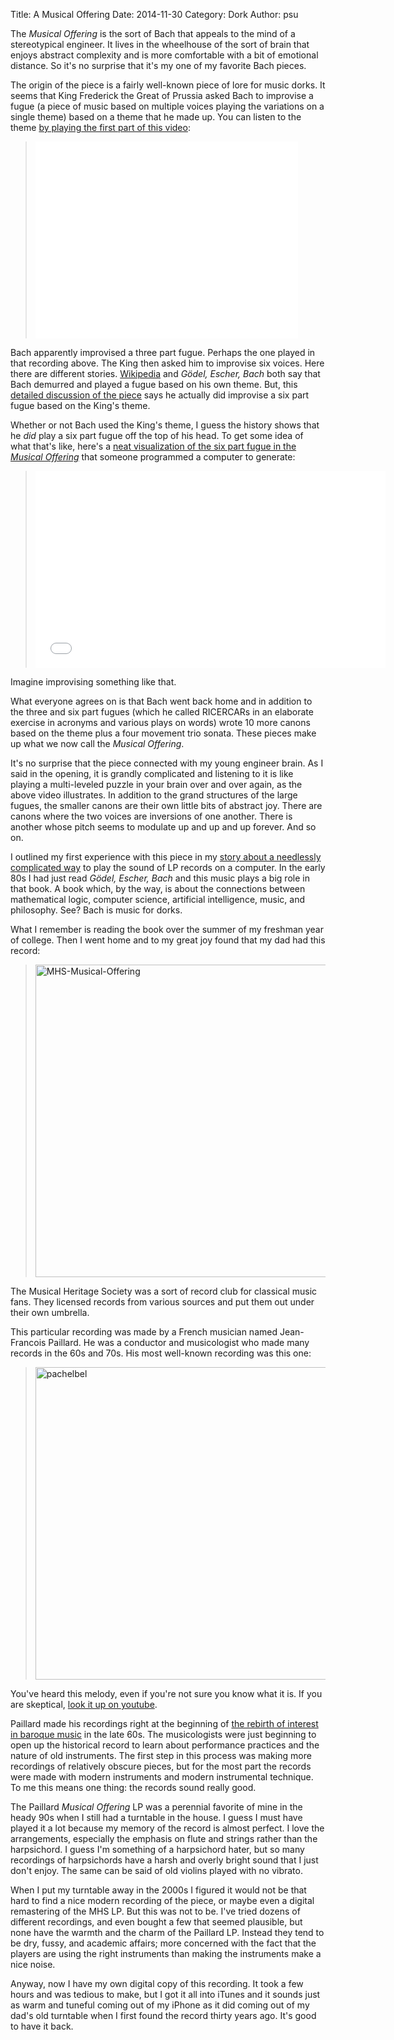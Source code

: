 Title: A Musical Offering
Date: 2014-11-30
Category: Dork
Author: psu

The *Musical Offering* is the sort of Bach that appeals to the mind of a stereotypical engineer. It lives in the wheelhouse of the sort of brain that enjoys abstract complexity and is more comfortable with a bit of emotional distance. So it's no surprise that it's my one of my favorite Bach pieces. 

The origin of the piece is a fairly well-known piece of lore for music dorks. It seems that King Frederick the Great of Prussia asked Bach to improvise a fugue (a piece of music based on multiple voices playing the variations on a single theme) based on a theme that he made up. You can listen to the theme <a href="https://www.youtube.com/watch?v=T159n0uuEF4&feature=youtu.be&channel=UC6dF169CKHboKeqmGWjK94g">by playing the first part of this video</a>:

> <iframe width="420" height="315" src="//www.youtube.com/embed/T159n0uuEF4" frameborder="0" allowfullscreen></iframe>

Bach apparently improvised a three part fugue. Perhaps the one played in that recording above. The King then asked him to improvise six voices. Here there are different stories. <a href="http://en.wikipedia.org/wiki/The_Musical_Offering">Wikipedia</a> and *Gödel, Escher, Bach* both say that Bach demurred and played a fugue based on his own theme. But, this <a href="http://jan.ucc.nau.edu/~tas3/musoffcanons.html">detailed discussion of the piece</a> says he actually did improvise a six part fugue based on the King's theme.

Whether or not Bach used the King's theme, I guess the history shows that he *did* play a six part fugue off the top of his head. To get some idea of what that's like, here's a <a href="https://www.youtube.com/watch?v=KYouXtuk0T8&channel=smalin">neat visualization of the six part fugue in the *Musical Offering*</a> that someone programmed a computer to generate:

> <iframe width="560" height="315" src="//www.youtube.com/embed/KYouXtuk0T8" frameborder="0" allowfullscreen></iframe>

Imagine improvising something like that.

What everyone agrees on is that Bach went back home and in addition to the three and six part fugues (which he called RICERCARs in an elaborate exercise in acronyms and various plays on words) wrote 10 more canons based on the theme plus a four movement trio sonata. These pieces make up what we now call the *Musical Offering*.

It's no surprise that the piece connected with my young engineer brain. As I said in the opening, it is grandly complicated and listening to it is like playing a multi-leveled puzzle in your brain over and over again, as the above video illustrates. In addition to the grand structures of the large fugues, the smaller canons are their own little bits of abstract joy. There are canons where the two voices are inversions of one another. There is another whose pitch seems to modulate up and up and up forever. And so on.

I outlined my first experience with this piece in my <a href="http://mutable-states.com/the-airplay-turntable-kit.html">story about a needlessly complicated way</a> to play the sound of LP records on a computer. In the early 80s I had just read *Gödel, Escher, Bach* and this music plays a big role in that book. A book which, by the way, is about the connections between mathematical logic, computer science, artificial intelligence, music, and philosophy. See? Bach is music for dorks.

What I remember is reading the book over the summer of my freshman year of college. Then I went home and to my great joy found that my dad had this record:

> <a href="https://www.flickr.com/photos/79904144@N00/15271548303" title="MHS-Musical-Offering by Pete Su, on Flickr"><img src="https://farm8.staticflickr.com/7547/15271548303_ef9313e0a7.jpg" width="500" height="500" alt="MHS-Musical-Offering"></a>

The Musical Heritage Society was a sort of record club for classical music fans. They licensed records from various sources and put them out under their own umbrella.

This particular recording was made by a French musician named Jean-Francois Paillard. He was a conductor and musicologist who made many records in the 60s and 70s. His most well-known recording was this one:

> <a href="https://www.flickr.com/photos/79904144@N00/15917174591" title="pachelbel by Pete Su, on Flickr"><img src="https://farm8.staticflickr.com/7519/15917174591_d187cd2327.jpg" width="497" height="500" alt="pachelbel"></a>

You've heard this melody, even if you're not sure you know what it is. If you are skeptical, <a href="https://www.youtube.com/watch?v=aQxVE6d3Yj8&channel=gsw55">look it up on youtube</a>.

Paillard made his recordings right at the beginning of <a href="http://mutable-states.com/nouvelle-old-music.html">the rebirth of interest in baroque music</a> in the late 60s. The musicologists were just beginning to open up the historical record to learn about performance practices and the nature of old instruments. The first step in this process was making more recordings of relatively obscure pieces, but for the most part the records were made with modern instruments and modern instrumental technique. To me this means one thing: the records sound really good.

The Paillard *Musical Offering* LP was a perennial favorite of mine in the heady 90s when I still had a turntable in the house. I guess I must have played it a lot because my memory of the record is almost perfect. I love the arrangements, especially the emphasis on flute and strings rather than the harpsichord. I guess I'm something of a harpsichord hater, but so many recordings of harpsichords have a harsh and overly bright sound that I just don't enjoy. The same can be said of old violins played with no vibrato.

When I put my turntable away in the 2000s I figured it would not be that hard to find a nice modern recording of the piece, or maybe even a digital remastering of the MHS LP. But this was not to be. I've tried dozens of different recordings, and even bought a few that seemed plausible, but none have the warmth and the charm of the Paillard LP. Instead they tend to be dry, fussy, and academic affairs; more concerned with the fact that the players are using the right instruments than making the instruments make a nice noise.

Anyway, now I have my own digital copy of this recording. It took a few hours and was tedious to make, but I got it all into iTunes and it sounds just as warm and tuneful coming out of my iPhone as it did coming out of my dad's old turntable when I first found the record thirty years ago. It's good to have it back.
